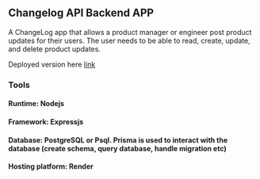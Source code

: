 ## Changelog API Backend APP

A ChangeLog app that allows a product manager or engineer post product updates for their users. The user needs to be able to read, create, update, and delete product updates.

Deployed version here [link](https://api-node-design.onrender.com)

### Tools

#### Runtime: Nodejs

#### Framework: Expressjs

#### Database: PostgreSQL or Psql. Prisma is used to interact with the database (create schema, query database, handle migration etc)

#### Hosting platform: Render
